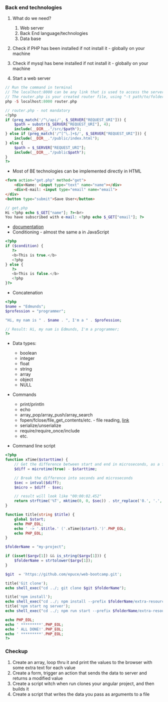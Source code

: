 ### Back end technologies
1. What do we need?
   1. Web server
   2. Back End language/technologies
   3. Data base

2. Check if PHP has been installed if not install it - globally on your machine
3. Check if mysql has bene installed if not install it - globally on your machine

4. Start a web server
```PHP
// Run the command in terminal
// The localhost:8000 can be any link that is used to access the server
// The router.php is your created router file, using "-t path/to/folder" can be used to specify a folder where the servers starting point is set  
php -S localhost:8000 router.php
```
```PHP
// router.php - not mandatory
<?php
if (preg_match('/^\/api/', $_SERVER["REQUEST_URI"])) {
    $path = substr($_SERVER["REQUEST_URI"], 4);
    include(__DIR__."/src/$path");
} else if (preg_match('/^[^\.]+$/', $_SERVER["REQUEST_URI"])) {
    include(__DIR__."/public/index.html");
} else {
    $path = $_SERVER["REQUEST_URI"];
    include(__DIR__."/public$path");
}
?>
```

* Most of BE technologies can be implemented directly in HTML
```HTML
<form action="get.php" method="get">
    <div>Name: <input type="text" name="name"></div>
    <div>E-mail: <input type="email" name="email">
</div>
<button type="submit">Save User</button>
```

```PHP
// get.php
Hi <?php echo $_GET["name"]; ?><br>
You have subscribed with e-mail: <?php echo $_GET["email"]; ?>
```
* [documentation](https://www.w3schools.com/php/)
* Conditioning - almost the same a in  JavaScript
```PHP
<?php
if ($condition) {
   ?>
   <b>This is true.</b>
   <?php
} else {
   ?>
   <b>This is false.</b>
   <?php
}?>
```
* Concatenation
```PHP
<?php
$name = "Edmunds";
$profession = "programmer";

"Hi, my nam is " . $name . ", I'm a " . $profession;

// Result: Hi, my nam is Edmunds, I'm a programmer;
?>
```
* Data types:
  * boolean
  * integer
  * float
  * string
  * array
  * object
  * NULL

* Commands
  * print/println
  * echo
  * array_pop/array_push/array_search
  * fopen/fclose/file_get_contents/etc. - file reading, [link](https://teamtreehouse.com/library/reading-files-into-a-string-or-array)
  * serialize/unserialize
  * require/require_once/include
  * etc.

* Command line script
```PHP
<?php
function xTime($starttime) {
    // Get the difference between start and end in microseconds, as a float value
    $diff = microtime(true) - $starttime;

    // Break the difference into seconds and microseconds
    $sec = intval($diff);
    $micro = $diff - $sec;

    // result will look like "00:00:02.452"
    return strftime('%T', mktime(0, 0, $sec)) . str_replace('0.', '.', sprintf('%.3f', $micro));
}

function title(string $title) {
    global $start;
    echo PHP_EOL;
    echo ' -> '.$title.' ('.xTime($start).')'.PHP_EOL;
    echo PHP_EOL;
}

$folderName = "my-project";

if (isset($argv[1]) && is_string($argv[1])) {
    $folderName = strtolower($argv[1]);
}

$git  = 'https://github.com/epuce/web-bootcamp.git';

title('Git clone');
echo shell_exec("cd ../; git clone $git $folderName");

title('npm install');
echo shell_exec("cd ../; npm install --prefix $folderName/extra-resources/W05L02/web").PHP_EOL;
title('npm start ng server');
echo shell_exec("cd ../; npm run start --prefix $folderName/extra-resources/W05L02/web").PHP_EOL;

echo PHP_EOL;
echo ' *********'.PHP_EOL;
echo ' ALL DONE!'.PHP_EOL;
echo ' *********'.PHP_EOL;
?>
```
### Checkup
1. Create an array, loop thru it and print the values to the browser with some extra text for each value
2. Create a form, trigger an action that sends the data to server and returns a modified value
3. Create a script witch when run clones your angular project, and then builds it
4. Create a script that writes the data you pass as arguments to a file